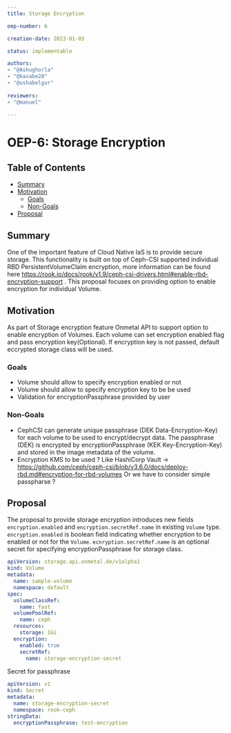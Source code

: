 ```yaml
---
title: Storage Encryption

oep-number: 6

creation-date: 2023-01-03

status: implementable

authors:
- "@Ashughorla"
- "@kasabe28"
- "@ushabelgur"
  
reviewers:
- "@manuel"

---
```


# OEP-6: Storage Encryption

## Table of Contents

- [Summary](#summary)
- [Motivation](#motivation)
    - [Goals](#goals)
    - [Non-Goals](#non-goals)
- [Proposal](#proposal)

## Summary
One of the important feature of Cloud Native IaS is to provide secure storage. This functionality is built on top of Ceph-CSI supported individual RBD PersistentVolumeClaim encryption, more information can be found here https://rook.io/docs/rook/v1.9/ceph-csi-drivers.html#enable-rbd-encryption-support . This proposal focuses on providing option to enable encryption for individual Volume.

## Motivation
As part of Storage encryption feature Onmetal API to support option to enable encryption of Volumes.
Each volume can set encryption enabled flag and pass encryption key(Optional). If encryption key is not passed, default eccrypted storage class will be used.

### Goals
  - Volume should allow to specify encryption enabled or not
  - Volume should allow to specify encryption key to be be used
  - Validation for encryptionPassphrase provided by user

### Non-Goals
  - CephCSI can generate unique passphrase (DEK Data-Encryption-Key) for each volume to be used to encrypt/decrypt data. The passphrase (DEK) is encrypted by encryptionPassphrase (KEK Key-Encryption-Key) and stored in the image metadata of the volume.
  - Encryption KMS to be used ? Like HashiCorp Vault -> https://github.com/ceph/ceph-csi/blob/v3.6.0/docs/deploy-rbd.md#encryption-for-rbd-volumes
    Or we have to consider simple passpharse ?

## Proposal
The proposal to provide storage encryption introduces new fields `encryption.enabled` and `encryption.secretRef.name` in existing `Volume` type. `encryption.enabled` is boolean field indicating whether encryption to be enabled or not for the `Volume`. `ecnryption.secretRef.name` is an optional secret for specifying encryptionPassphrase for storage class.

[//]: # (@formatter:off)
```yaml
apiVersion: storage.api.onmetal.de/v1alpha1
kind: Volume
metadata:
  name: sample-volume
  namespace: default
spec:
  volumeClassRef:
    name: fast
  volumePoolRef:
    name: ceph
  resources:
    storage: 1Gi
  encryption:
    enabled: true
    secretRef:
      name: storage-encryption-secret
```
[//]: # (@formatter:on)

Secret for passphrase

[//]: # (@formatter:off)
```yaml
apiVersion: v1
kind: Secret
metadata:
  name: storage-encryption-secret
  namespace: rook-ceph
stringData:
  encryptionPassphrase: test-encryption
  ```
[//]: # (@formatter:on)
